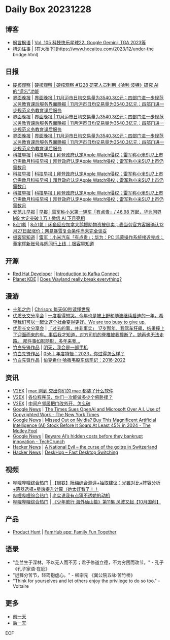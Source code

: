 # Daily Box 20231228

## 博客
- [枫言枫语](https://justinyan.me/) | [Vol. 105 科技快乐星球22: Google Gemini, TGA 2023等](https://justinyan.me/post/5893)
- [槽边往事](https://www.hecaitou.com/) | [在大桥下](https://www.hecaitou.com/2023/12/under-the bridge.html)

## 日报
- [硬核观察](https://linux.cn/news/express/) | [硬核观察 | 硬核观察 #1228 研究人员利用《哈利·波特》研究 AI 的“遗忘”功能](https://linux.cn/article-16511-1.html?utm_source=rss&utm_medium=rss)
- [界面晚报](https://www.jiemian.com/lists/426.html) | [界面晚报 | 11月沪市日均交易量为3540.3亿元；四部门进一步规范义务教育课后服务界面晚报 | 11月沪市日均交易量为3540.3亿元；四部门进一步规范义务教育课后服务](https://www.jiemian.com/article/10601365.html)
- [界面晚报](https://www.jiemian.com/lists/426.html) | [界面晚报 | 11月沪市日均交易量为3540.3亿元；四部门进一步规范义务教育课后服务界面晚报 | 11月沪市日均交易量为3540.3亿元；四部门进一步规范义务教育课后服务](https://www.jiemian.com/article/10601365.html)
- [界面晚报](https://www.jiemian.com/lists/426.html) | [界面晚报 | 11月沪市日均交易量为3540.3亿元；四部门进一步规范义务教育课后服务界面晚报 | 11月沪市日均交易量为3540.3亿元；四部门进一步规范义务教育课后服务](https://www.jiemian.com/article/10601365.html)
- [科技早报](https://www.jiemian.com/lists/459.html) | [科技早报丨拜登政府认定Apple Watch侵权；雷军称小米SU7上市仍需数月科技早报丨拜登政府认定Apple Watch侵权；雷军称小米SU7上市仍需数月](https://www.jiemian.com/article/10596490.html)
- [科技早报](https://www.jiemian.com/lists/459.html) | [科技早报丨拜登政府认定Apple Watch侵权；雷军称小米SU7上市仍需数月科技早报丨拜登政府认定Apple Watch侵权；雷军称小米SU7上市仍需数月](https://www.jiemian.com/article/10596490.html)
- [科技早报](https://www.jiemian.com/lists/459.html) | [科技早报丨拜登政府认定Apple Watch侵权；雷军称小米SU7上市仍需数月科技早报丨拜登政府认定Apple Watch侵权；雷军称小米SU7上市仍需数月](https://www.jiemian.com/article/10596490.html)
- [爱范儿早报](https://www.ifanr.com/category/ifanrnews) | [早报 | 雷军称小米第一辆车「有点贵」/ 46.98 万起，华为问界 M9 大定突破 1 万 / 微信 AI 下月亮相](https://www.ifanr.com/1571704)
- [8点1氪](https://36kr.com/user/5652071) | [8点1氪丨闲鱼回应加拿大鹅援助物资被倒卖；麦当劳官方客服确认12月27日起涨价；网易暴雪复合条件尚未完全谈妥](https://36kr.com/p/2578252867331716)
- [极客早知道](https://www.geekpark.net/column/74) | [雷军：小米汽车「有点贵」；华为：PC 鸿蒙操作系统接近完成；董宇辉新账号与辉同行上线 ｜极客早知道](https://www.geekpark.net/news/329589)

## 开源
- [Red Hat Developer](https://developers.redhat.com/) | [Introduction to Kafka Connect](https://developers.redhat.com/articles/2023/12/27/introduction-kafka-connect)
- [Planet KDE](https://planet.kde.org/) | [Does Wayland really break everything?](https://pointieststick.com/2023/12/26/does-wayland-really-break-everything/?utm_source=atom_feed)

## 漫游
- [十年之约](https://www.foreverblog.cn/feeds.html) | [Chrison: 每天60秒读懂世界](https://blog.chrison.cn/live/224.html)
- [优质长文分享会](https://m.okjike.com/topics/56d2fabe7cb3331100467e2b) | [一度看得想哭。今年也是被上野和随波继续启迪的一年，希望我们可以一起让这个社会变得更好。We are too busy to give up.](https://mp.weixin.qq.com/s/uoT7nVW1SjrFqIX3V3YM6Q)
- [优质长文分享会](https://m.okjike.com/topics/56d2fabe7cb3331100467e2b) | [「过去的事，并非事实」 17岁那年，我驾车狂飙，结果撞上了迎面而来的车。事后我才知道，对方司机的脊椎被我撞断了，她再也无法走路。 那件事如影随形，多年来我...](https://m.okjike.com/originalPosts/658ba5c812ed2fda68a726b8)
- [竹白先锋作品](https://www.zhubai.wiki/) | [明天，我会是一部手机](https://open.zhubai.wiki/a/l/t/z/pl/burnthenight/2351800804605870080)
- [竹白先锋作品](https://www.zhubai.wiki/) | [055｜年度特辑：2023，你过得怎么样？](https://open.zhubai.wiki/a/l/t/z/pl/usefulness/2351782485072957440)
- [竹白先锋作品](https://www.zhubai.wiki/) | [伯克希尔·哈撒韦股东信笔记：2016-2022](https://open.zhubai.wiki/a/l/t/z/pl/yestoday/2351781772011921408)

## 资讯
- [V2EX](https://www.v2ex.com/) | [mac 刚到 交出你们的 mac 都装了什么软件](https://www.v2ex.com/t/1003846)
- [V2EX](https://www.v2ex.com/) | [各位程序员，你们一次能做多少个俯卧撑？](https://www.v2ex.com/t/1003785)
- [V2EX](https://www.v2ex.com/) | [中间户邻居把门改外开，怎么破](https://www.v2ex.com/t/1003770)
- [Google News](https://news.google.com/topics/CAAqJggKIiBDQkFTRWdvSUwyMHZNRGRqTVhZU0FtVnVHZ0pWVXlnQVAB/sections/CAQiQ0NCQVNMQW9JTDIwdk1EZGpNWFlTQW1WdUdnSlZVeUlOQ0FRYUNRb0hMMjB2TUcxcmVpb0pFZ2N2YlM4d2JXdDZLQUEqKggAKiYICiIgQ0JBU0Vnb0lMMjB2TURkak1YWVNBbVZ1R2dKVlV5Z0FQAVAB) | [The Times Sues OpenAI and Microsoft Over A.I. Use of Copyrighted Work - The New York Times](https://news.google.com/rss/articles/CBMiX2h0dHBzOi8vd3d3Lm55dGltZXMuY29tLzIwMjMvMTIvMjcvYnVzaW5lc3MvbWVkaWEvbmV3LXlvcmstdGltZXMtb3Blbi1haS1taWNyb3NvZnQtbGF3c3VpdC5odG1s0gEA?oc=5)
- [Google News](https://news.google.com/topics/CAAqJggKIiBDQkFTRWdvSUwyMHZNRGRqTVhZU0FtVnVHZ0pWVXlnQVAB/sections/CAQiQ0NCQVNMQW9JTDIwdk1EZGpNWFlTQW1WdUdnSlZVeUlOQ0FRYUNRb0hMMjB2TUcxcmVpb0pFZ2N2YlM4d2JXdDZLQUEqKggAKiYICiIgQ0JBU0Vnb0lMMjB2TURkak1YWVNBbVZ1R2dKVlV5Z0FQAVAB) | [Missed Out on Nvidia? Buy This Magnificent Artificial Intelligence (AI) Stock Before It Soars At Least 45% in 2024 - The Motley Fool](https://news.google.com/rss/articles/CBMiXWh0dHBzOi8vd3d3LmZvb2wuY29tL2ludmVzdGluZy8yMDIzLzEyLzI3L21pc3NlZC1vdXQtb24tbnZpZGlhLWJ1eS10aGlzLW1hZ25pZmljZW50LWFydGlmaWNpL9IBAA?oc=5)
- [Google News](https://news.google.com/topics/CAAqJggKIiBDQkFTRWdvSUwyMHZNRGRqTVhZU0FtVnVHZ0pWVXlnQVAB/sections/CAQiQ0NCQVNMQW9JTDIwdk1EZGpNWFlTQW1WdUdnSlZVeUlOQ0FRYUNRb0hMMjB2TUcxcmVpb0pFZ2N2YlM4d2JXdDZLQUEqKggAKiYICiIgQ0JBU0Vnb0lMMjB2TURkak1YWVNBbVZ1R2dKVlV5Z0FQAVAB) | [Beware AI’s hidden costs before they bankrupt innovation - TechCrunch](https://news.google.com/rss/articles/CBMiWmh0dHBzOi8vdGVjaGNydW5jaC5jb20vMjAyMy8xMi8yNy9iZXdhcmUtYWlzLWhpZGRlbi1jb3N0cy1iZWZvcmUtdGhleS1iYW5rcnVwdC1pbm5vdmF0aW9uL9IBAA?oc=5)
- [Hacker News](https://news.ycombinator.com/front) | [A National Evil – the curse of the goitre in Switzerland](https://news.ycombinator.com/item?id=38782954)
- [Hacker News](https://news.ycombinator.com/front) | [DeskHop – Fast Desktop Switching](https://news.ycombinator.com/item?id=38780519)

## 视频
- [哔哩哔哩综合热门](https://www.bilibili.com/v/popular/all/) | [【崩铁】阮梅综合测评+抽取建议：光锥对比+阵容分析+遗器选择+星魂提升计算（她太好看了！！](https://b23.tv/BV1Wb4y1G71v)
- [哔哩哔哩综合热门](https://www.bilibili.com/v/popular/all/) | [老实说我有点猜不透她的动机](https://b23.tv/BV1Pe41167Cp)
- [哔哩哔哩综合热门](https://www.bilibili.com/v/popular/all/) | [《少年歌行 海外仙山篇》第11集 风波又起【10月国创】](https://b23.tv/BV1YK411t79i)

## 产品
- [Product Hunt](https://www.producthunt.com) | [FamHub app: Family Fun Together](https://www.producthunt.com/posts/famhub-app-family-fun-together)

## 语录
- "芝兰生于深林，不以无人而不芳；君子修道立德，不为穷困而改节。" - 孔子 《孔子家语·在厄》
- "迸箨分苦节，轻筠抱虚心。" - 柳宗元 《巽公院五咏·苦竹桥》
- "Think for yourselves and let others enjoy the privilege to do so too." - Voltaire

## 更多
- [前一天](daily-box-20231227.md)
- [后一天](daily-box-20231229.md)

EOF